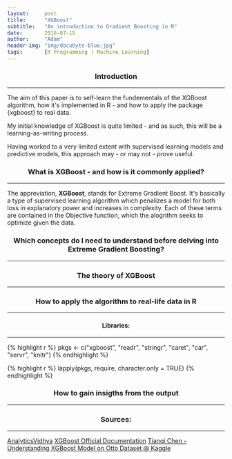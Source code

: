 ```yaml
---
layout:     post
title:      "XGBoost"
subtitle:   "An introduction to Gradient Boosting in R"
date:       2016-07-15
author:     "Adam"
header-img: "img/docubyte-blue.jpg"
tags:		[R Programming | Machine Learning]
---
```

<center><h3> Introduction </h3></center>
<hr>

The aim of this paper is to self-learn the fundementals of the XGBoost algorithm, how it's implemented in R - and how to apply the package {xgboost} to real data. 

My initial knowledge of XGBoost is quite limited - and as such, this will be a learning-as-writing process. 

Having worked to a very limited extent with supervised learning models and predictive models, this approach may - or may not - prove useful.

<center><h3> What is XGBoost - and how is it commonly applied? </h3></center>
<hr>

The appreviation, <b>XGBoost</b>, stands for Extreme Gradient Boost. It's basically a type of supervised learning algorithm which penalizes a model for both loss in explanatory power and increases in complexity. Each of these terms are contained in the Objective function, which the alogrithm seeks to optimize given the data. 

<center><h3> Which concepts do I need to understand before delving into Extreme Gradient Boosting? </h3></center>
<hr>


<center><h3> The theory of XGBoost </h3></center>
<hr>

<center><h3> How to apply the algorithm to real-life data in R </h3></center>
<hr>

<center><h4> Libraries: </h4></center>
<hr>


{% highlight r %}
pkgs <- c("xgboost",
          "readr",
          "stringr",
          "caret",
          "car",
          "servr",
          "knitr")
{% endhighlight %}


{% highlight r %}
lapply(pkgs, require, character.only = TRUE)
{% endhighlight %}

<center><h3> How to gain insigths from the output </h3></center>
<hr>



<center><h3> Sources: </h3></center>
<hr>

[AnalyticsVidhya](http://www.analyticsvidhya.com/blog/2016/01/xgboost-algorithm-easy-steps/)
[XGBoost Official Documentation](http://xgboost.readthedocs.io/en/latest/model.html)
[Tianqi Chen - Understanding XGBoost Model on Otto Dataset @ Kaggle](https://www.kaggle.com/tqchen/otto-group-product-classification-challenge/understanding-xgboost-model-on-otto-data)
